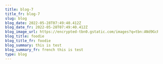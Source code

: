 ```yaml
---
title: blog-7
title_fr: blog-7
slug: blog
blog_date: 2022-05-28T07:49:40.412Z
blog_date_fr: 2022-05-28T07:49:40.412Z
blog_image_url: https://encrypted-tbn0.gstatic.com/images?q=tbn:ANd9GcRVoB3a_65P1uEA5W3EgOyAsCbsmkTmtmVF8Q&usqp=CAU
blog_title: foodie
blog_title_fr: foodie
blog_summary: this is test
blog_summary_fr: french this is test
type: blog
---
```

